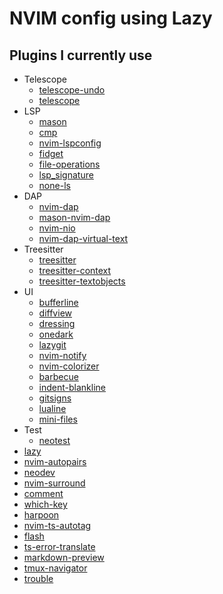 # NVIM config using Lazy

## Plugins I currently use

- Telescope
    - [telescope-undo](https://github.com/debugloop/telescope-undo.nvim)
    - [telescope](https://github.com/nvim-telescope/telescope.nvim)
- LSP
    - [mason](https://github.com/williamboman/mason.nvim)
    - [cmp](https://github.com/hrsh7th/nvim-cmp)
    - [nvim-lspconfig](https://github.com/neovim/nvim-lspconfig)
    - [fidget](https://github.com/j-hui/fidget.nvim)
    - [file-operations](https://github.com/antosha417/nvim-lsp-file-operations)
    - [lsp_signature](https://github.com/ray-x/lsp_signature.nvim)
    - [none-ls](https://github.com/nvimtools/none-ls.nvim)
- DAP
    - [nvim-dap](https://github.com/mfussenegger/nvim-dap)
    - [mason-nvim-dap](https://github.com/jay-babu/mason-nvim-dap.nvim)
    - [nvim-nio](https://github.com/nvim-neotest/nvim-nio)
    - [nvim-dap-virtual-text](https://github.com/theHamsta/nvim-dap-virtual-text)
- Treesitter
    - [treesitter](https://github.com/nvim-treesitter/nvim-treesitter)
    - [treesitter-context](https://github.com/nvim-treesitter/nvim-treesitter-context)
    - [treesitter-textobjects](https://github.com/nvim-treesitter/nvim-treesitter-textobjects)
- UI
    - [bufferline](https://github.com/akinsho/bufferline.nvim)
    - [diffview](https://github.com/sindrets/diffview.nvim)
    - [dressing](https://github.com/stevearc/dressing.nvim)
    - [onedark](https://github.com/navarasu/onedark.nvim)
    - [lazygit](https://github.com/jesseduffield/lazygit)
    - [nvim-notify](https://github.com/rcarriga/nvim-notify)
    - [nvim-colorizer](https://github.com/norcalli/nvim-colorizer.lua)
    - [barbecue](https://github.com/utilyre/barbecue.nvim)
    - [indent-blankline](https://github.com/lukas-reineke/indent-blankline.nvim)
    - [gitsigns](https://github.com/lewis6991/gitsigns.nvim)
    - [lualine](https://github.com/nvim-lualine/lualine.nvim)
    - [mini-files](https://github.com/echasnovski/mini.files)
- Test
    - [neotest](https://github.com/nvim-neotest/neotest)
- [lazy](https://github.com/folke/lazy.nvim)
- [nvim-autopairs](https://github.com/windwp/nvim-autopairs)
- [neodev](https://github.com/folke/neodev.nvim)
- [nvim-surround](https://github.com/kylechui/nvim-surround)
- [comment](https://github.com/numToStr/Comment.nvim)
- [which-key](https://github.com/folke/which-key.nvim)
- [harpoon](https://github.com/ThePrimeagen/harpoon)
- [nvim-ts-autotag](https://github.com/windwp/nvim-ts-autotag)
- [flash](https://github.com/folke/flash.nvim)
- [ts-error-translate](https://github.com/dmmulroy/ts-error-translator.nvim)
- [markdown-preview](https://github.com/iamcco/markdown-preview.nvim)
- [tmux-navigator](https://github.com/christoomey/vim-tmux-navigator)
- [trouble](https://github.com/folke/trouble.nvim)
